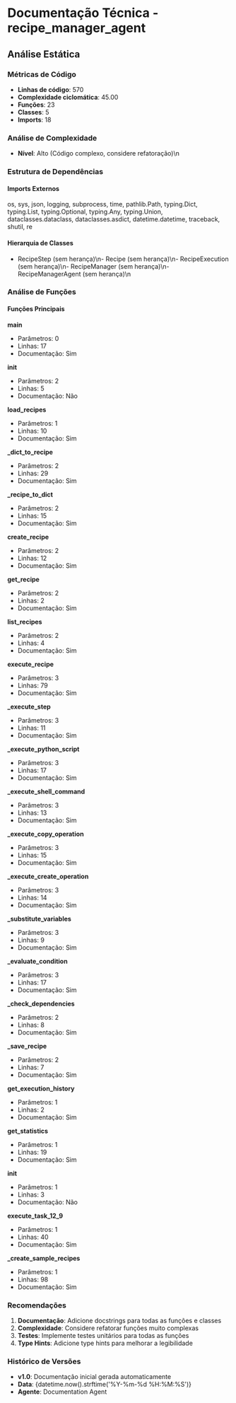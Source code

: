 # Documentação Técnica - recipe_manager_agent

## Análise Estática

### Métricas de Código
- **Linhas de código**: 570
- **Complexidade ciclomática**: 45.00
- **Funções**: 23
- **Classes**: 5
- **Imports**: 18

### Análise de Complexidade
- **Nível**: Alto (Código complexo, considere refatoração)\n
### Estrutura de Dependências

#### Imports Externos
os, sys, json, logging, subprocess, time, pathlib.Path, typing.Dict, typing.List, typing.Optional, typing.Any, typing.Union, dataclasses.dataclass, dataclasses.asdict, datetime.datetime, traceback, shutil, re

#### Hierarquia de Classes
- RecipeStep (sem herança)\n- Recipe (sem herança)\n- RecipeExecution (sem herança)\n- RecipeManager (sem herança)\n- RecipeManagerAgent (sem herança)\n
### Análise de Funções

#### Funções Principais
**main**
- Parâmetros: 0
- Linhas: 17
- Documentação: Sim

**__init__**
- Parâmetros: 2
- Linhas: 5
- Documentação: Não

**load_recipes**
- Parâmetros: 1
- Linhas: 10
- Documentação: Sim

**_dict_to_recipe**
- Parâmetros: 2
- Linhas: 29
- Documentação: Sim

**_recipe_to_dict**
- Parâmetros: 2
- Linhas: 15
- Documentação: Sim

**create_recipe**
- Parâmetros: 2
- Linhas: 12
- Documentação: Sim

**get_recipe**
- Parâmetros: 2
- Linhas: 2
- Documentação: Sim

**list_recipes**
- Parâmetros: 2
- Linhas: 4
- Documentação: Sim

**execute_recipe**
- Parâmetros: 3
- Linhas: 79
- Documentação: Sim

**_execute_step**
- Parâmetros: 3
- Linhas: 11
- Documentação: Sim

**_execute_python_script**
- Parâmetros: 3
- Linhas: 17
- Documentação: Sim

**_execute_shell_command**
- Parâmetros: 3
- Linhas: 13
- Documentação: Sim

**_execute_copy_operation**
- Parâmetros: 3
- Linhas: 15
- Documentação: Sim

**_execute_create_operation**
- Parâmetros: 3
- Linhas: 14
- Documentação: Sim

**_substitute_variables**
- Parâmetros: 3
- Linhas: 9
- Documentação: Sim

**_evaluate_condition**
- Parâmetros: 3
- Linhas: 17
- Documentação: Sim

**_check_dependencies**
- Parâmetros: 2
- Linhas: 8
- Documentação: Sim

**_save_recipe**
- Parâmetros: 2
- Linhas: 7
- Documentação: Sim

**get_execution_history**
- Parâmetros: 1
- Linhas: 2
- Documentação: Sim

**get_statistics**
- Parâmetros: 1
- Linhas: 19
- Documentação: Sim

**__init__**
- Parâmetros: 1
- Linhas: 3
- Documentação: Não

**execute_task_12_9**
- Parâmetros: 1
- Linhas: 40
- Documentação: Sim

**_create_sample_recipes**
- Parâmetros: 1
- Linhas: 98
- Documentação: Sim

### Recomendações

1. **Documentação**: Adicione docstrings para todas as funções e classes
2. **Complexidade**: Considere refatorar funções muito complexas
3. **Testes**: Implemente testes unitários para todas as funções
4. **Type Hints**: Adicione type hints para melhorar a legibilidade

### Histórico de Versões

- **v1.0**: Documentação inicial gerada automaticamente
- **Data**: {datetime.now().strftime('%Y-%m-%d %H:%M:%S')}
- **Agente**: Documentation Agent

